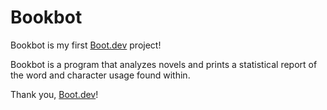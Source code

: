 # Bookbot

Bookbot is my first [Boot.dev](https://www.boot.dev) project!

Bookbot is a program that analyzes novels and prints a statistical report of the word and character usage found within. 

Thank you, [Boot.dev](https://www.boot.dev)!